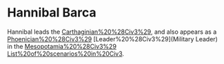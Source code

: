 # Hannibal Barca

Hannibal leads the [Carthaginian%20%28Civ3%29](Carthaginians), and also appears as a [Phoenician%20%28Civ3%29](Phoenician) [Leader%20%28Civ3%29](Military Leader) in the [Mesopotamia%20%28Civ3%29](Mesopotamia) [List%20of%20scenarios%20in%20Civ3](scenario).